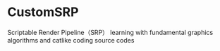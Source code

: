 # CustomSRP
Scriptable Render Pipeline（SRP） learning with fundamental graphics algorithms and catlike coding source codes 
